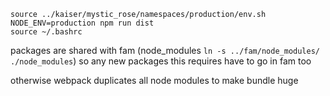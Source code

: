 ```
source ../kaiser/mystic_rose/namespaces/production/env.sh
NODE_ENV=production npm run dist
source ~/.bashrc
```

packages are shared with fam (node_modules `ln -s ../fam/node_modules/ ./node_modules`)
so any new packages this requires have to go in fam too

otherwise webpack duplicates all node modules to make bundle huge
